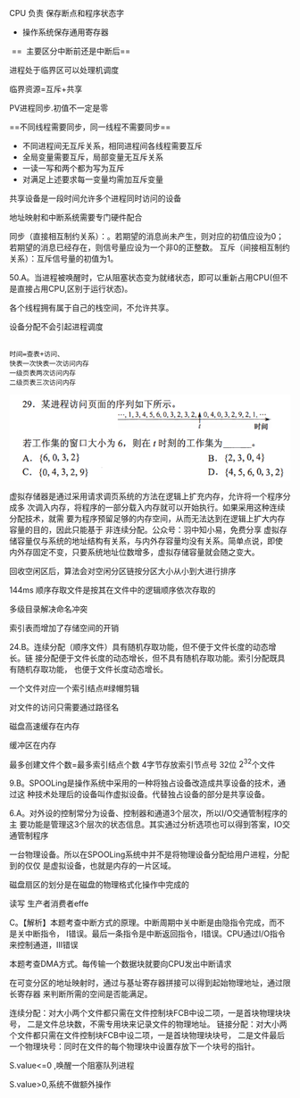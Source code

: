 CPU 负责 保存断点和程序状态字

+ 操作系统保存通用寄存器

​    ==  主要区分中断前还是中断后==

  进程处于临界区可以处理机调度

临界资源=互斥+共享

PV进程同步.初值不一定是零

==不同线程需要同步，同一线程不需要同步==

+ 不同进程间无互斥关系，相同进程间各线程需要互斥
+ 全局变量需要互斥，局部变量无互斥关系
+ 一读一写和两个都为写为互斥
+ 对满足上述要求每一变量均需加互斥变量

共享设备是一段时间允许多个进程同时访问的设备

地址映射和中断系统需要专门硬件配合

同步（直接相互制约关系）：。若期望的消息尚未产生，则对应的初值应设为0；若期望的消息已经存在，则信号量应设为一个非0的正整数。
互斥（间接相互制约关系）：互斥信号量的初值为1。

50.A。当进程被唤醒时，它从阻塞状态变为就绪状态，即可以重新占用CPU(但不是直接占用CPU,区别于运行状态)。

各个线程拥有属于自己的栈空间，不允许共享。

设备分配不会引起进程调度

```

时间=查表+访问、
快表一次快表一次访问内存
一级页表两次访问内存
二级页表三次访问内存

```



![image-20230902221840033](./assets/image-20230902221840033.png)

虚拟存储器是通过采用请求调页系统的方法在逻辑上扩充内存，允许将一个程序分成多
次调入内存，将程序的一部分载入内存就可以开始执行。如果采用这种连续分配技术，就需
要为程序预留足够的内存空间，从而无法达到在逻辑上扩大内存容量的目的，因此只能基于
非连续分配。公众号：羽中知小易，免费分享
虚拟存储容量仅与系统的地址结构有关系，与内外存容量均没有关系。简单点说，即使
内外存固定不变，只要系统地址位数增多，虚拟存储容量就会随之变大。



回收空闲区后，算法会对空闲分区链按分区大小从小到大进行排序

144ms
顺序存取文件是按其在文件中的逻辑顺序依次存取的

多级目录解决命名冲突

索引表而增加了存储空间的开销

24.B。连续分配（顺序文件）具有随机存取功能，但不便于文件长度的动态增长。链
接分配便于文件长度的动态增长，但不具有随机存取功能。索引分配既具有随机存取功能，
也便于文件长度动态增长。

一个文件对应一个索引结点\#绿帽剪辑

对文件的访问只需要通过路径名

磁盘高速缓存在内存

缓冲区在内存

最多创建文件个数=最多索引结点个数 4字节存放索引节点号 32位 $2^{32}$个文件

9.B。SPOOLing是操作系统中采用的一种将独占设备改造成共享设备的技术，通过这
种技术处理后的设备叫作虚拟设备。代替独占设备的部分是共享设备。

6.A。对外设的控制常分为设备、控制器和通道3个层次，所以I/O交通管制程序的主
要功能是管理这3个层次的状态信息。其实通过分析选项也可以得到答案，IO交通管制程序

一台物理设备。所以在SPOOLing系统中并不是将物理设备分配给用户进程，分配到的仅仅
是虚拟设备，也就是内存的一片区域。

磁盘扇区的划分是在磁盘的物理格式化操作中完成的

读写 生产者消费者effe

C。【解析】本题考查中断方式的原理。中断周期中关中断是由隐指令完成，而不是关中断指令，
I错误。最后一条指令是中断返回指令，I错误。CPU通过I/O指令来控制通道，III错误

本题考查DMA方式。每传输一个数据块就要向CPU发出中断请求

在可变分区的地址映射时，通过与基址寄存器拼接可以得到起始物理地址，通过限长寄存器
来判断所需的空间是否能满足。

连续分配：对大小两个文件都只需在文件控制块FCB中设二项，一是首块物理块块号，
二是文件总块数，不需专用块来记录文件的物理地址。
链接分配：对大小两个文件都只需在文件控制块FCB中设二项，一是首块物理块块号，
二是文件最后一个物理块号：同时在文件的每个物理块中设置存放下一个块号的指针。

S.value<=0 ,唤醒一个阻塞队列进程

S.value>0,系统不做额外操作
